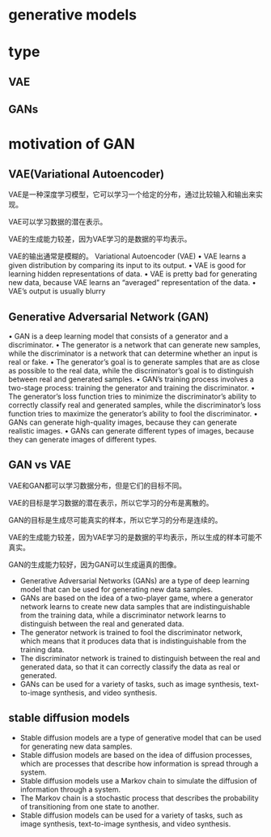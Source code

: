 

# generative models 

# type


## VAE



## GANs

# motivation of GAN

## VAE(Variational Autoencoder)

VAE是一种深度学习模型，它可以学习一个给定的分布，通过比较输入和输出来实现。

VAE可以学习数据的潜在表示。

VAE的生成能力较差，因为VAE学习的是数据的平均表示。

VAE的输出通常是模糊的。
Variational Autoencoder (VAE)
• VAE learns a given distribution by comparing its input
to its output.
• VAE is good for learning hidden representations of data.
• VAE is pretty bad for generating new data, because
VAE learns an “averaged” representation of the data.
• VAE’s output is usually blurry


## Generative Adversarial Network (GAN)
• GAN is a deep learning model that consists of a generator and a discriminator.
• The generator is a network that can generate new samples, while the discriminator is a network that can determine whether an input is real or fake.
• The generator’s goal is to generate samples that are as close as possible to the real data, while the discriminator’s goal is to distinguish between real and generated samples.
• GAN’s training process involves a two-stage process: training the generator and training the discriminator.
• The generator’s loss function tries to minimize the discriminator’s ability to correctly classify real and generated samples, while the discriminator’s loss function tries to maximize the generator’s ability to fool the discriminator.
• GANs can generate high-quality images, because they can generate realistic images.
• GANs can generate different types of images, because they can generate images of different types.

## GAN vs VAE

VAE和GAN都可以学习数据分布，但是它们的目标不同。

VAE的目标是学习数据的潜在表示，所以它学习的分布是离散的。

GAN的目标是生成尽可能真实的样本，所以它学习的分布是连续的。

VAE的生成能力较差，因为VAE学习的是数据的平均表示，所以生成的样本可能不真实。

GAN的生成能力较好，因为GAN可以生成逼真的图像。

- Generative Adversarial Networks (GANs) are a type of deep learning model that can be used for generating new data samples. 
- GANs are based on the idea of a two-player game, where a generator network learns to create new data samples that are indistinguishable from the training data, while a discriminator network learns to distinguish between the real and generated data. 
- The generator network is trained to fool the discriminator network, which means that it produces data that is indistinguishable from the training data. 
- The discriminator network is trained to distinguish between the real and generated data, so that it can correctly classify the data as real or generated. 
- GANs can be used for a variety of tasks, such as image synthesis, text-to-image synthesis, and video synthesis.


## stable diffusion models

- Stable diffusion models are a type of generative model that can be used for generating new data samples. 
- Stable diffusion models are based on the idea of diffusion processes, which are processes that describe how information is spread through a system. 
- Stable diffusion models use a Markov chain to simulate the diffusion of information through a system. 
- The Markov chain is a stochastic process that describes the probability of transitioning from one state to another. 
- Stable diffusion models can be used for a variety of tasks, such as image synthesis, text-to-image synthesis, and video synthesis.
